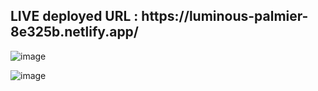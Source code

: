 

<h2>LIVE deployed URL : https://luminous-palmier-8e325b.netlify.app/</h2>

![image](https://github.com/rs-kannan/Bulk_mailer-FrontEnd/assets/133184797/438858ca-0205-4c5f-a699-00aa6aed8339)

![image](https://github.com/rs-kannan/Bulk_mailer-FrontEnd/assets/133184797/2e042c4c-3d90-4d98-881a-885c8a9d20f5)

